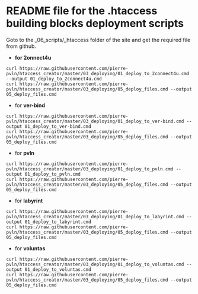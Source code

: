 # README file for the .htaccess building blocks deployment scripts

Goto to the _06_scripts/_htaccess folder of the site and get the required file from github.
- __for 2onnect4u__
```
curl https://raw.githubusercontent.com/pierre-pvln/htaccess_creator/master/03_deploying/01_deploy_to_2connect4u.cmd --output 01_deploy_to_2connect4u.cmd
curl https://raw.githubusercontent.com/pierre-pvln/htaccess_creator/master/03_deploying/05_deploy_files.cmd --output 05_deploy_files.cmd
```
- for __ver-bind__
```
curl https://raw.githubusercontent.com/pierre-pvln/htaccess_creator/master/03_deploying/01_deploy_to_ver-bind.cmd --output 01_deploy_to_ver-bind.cmd
curl https://raw.githubusercontent.com/pierre-pvln/htaccess_creator/master/03_deploying/05_deploy_files.cmd --output 05_deploy_files.cmd
```
- for __pvln__
```
curl https://raw.githubusercontent.com/pierre-pvln/htaccess_creator/master/03_deploying/01_deploy_to_pvln.cmd --output 01_deploy_to_pvln.cmd
curl https://raw.githubusercontent.com/pierre-pvln/htaccess_creator/master/03_deploying/05_deploy_files.cmd --output 05_deploy_files.cmd
```
- for __labyrint__
```
curl https://raw.githubusercontent.com/pierre-pvln/htaccess_creator/master/03_deploying/01_deploy_to_labyrint.cmd --output 01_deploy_to_labyrint.cmd
curl https://raw.githubusercontent.com/pierre-pvln/htaccess_creator/master/03_deploying/05_deploy_files.cmd --output 05_deploy_files.cmd
```
- for __voluntas__
```
curl https://raw.githubusercontent.com/pierre-pvln/htaccess_creator/master/03_deploying/01_deploy_to_voluntas.cmd --output 01_deploy_to_voluntas.cmd
curl https://raw.githubusercontent.com/pierre-pvln/htaccess_creator/master/03_deploying/05_deploy_files.cmd --output 05_deploy_files.cmd
```
